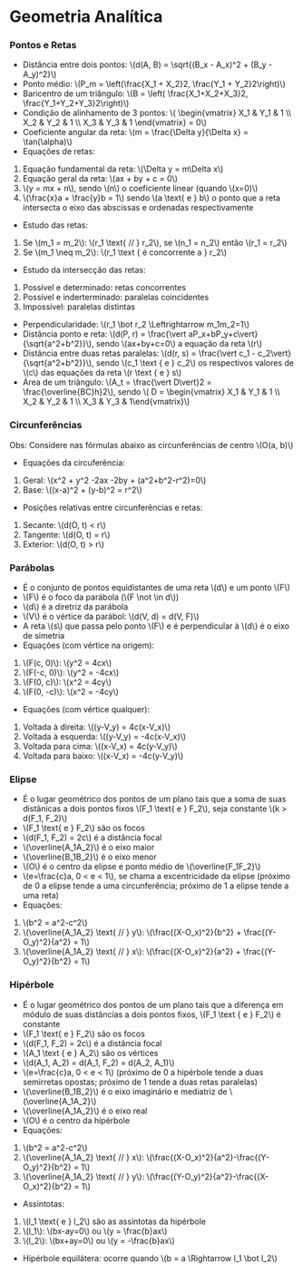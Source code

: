 
# Geometria Analítica

### Pontos e Retas
- Distância entre dois pontos: \\(d(A, B) = \sqrt{(B_x - A_x)^2 + (B_y - A_y)^2}\\)
- Ponto médio: \\(P_m = \left(\frac{X_1 + X_2}2, \frac{Y_1 + Y_2}2\right)\\)
- Baricentro de um triângulo: \\(B = \left( \frac{X_1+X_2+X_3}2, \frac{Y_1+Y_2+Y_3}2\right)\\)
- Condição de alinhamento de 3 pontos: \\( \begin{vmatrix}
    X_1 & Y_1 & 1 \\\\
    X_2 & Y_2 & 1 \\\\
    X_3 & Y_3 & 1 \end{vmatrix} = 0\\)
- Coeficiente angular da reta: \\(m = \frac{\Delta y}{\Delta x} = \tan(\alpha)\\)
- Equações de retas:
1. Equação fundamental da reta: \\(\Delta y = m\Delta x\\)
2. Equação geral da reta: \\(ax + by + c = 0\\)
3. \\(y = mx + n\\), sendo \\(n\\) o coeficiente linear (quando \\(x=0)\\)
4. \\(\frac{x}a + \frac{y}b = 1\\) sendo \\(a \\text{ e } b\\) o ponto que a reta intersecta o eixo das abscissas e ordenadas respectivamente
- Estudo das retas:
1. Se \\(m_1 = m_2\\): \\(r_1 \\text{ // } r_2\\), se \\(n_1 = n_2\\) então \\(r_1 = r_2\\)
2. Se \\(m_1 \neq m_2\\): \\(r_1 \\text { é concorrente a } r_2\\)
- Estudo da intersecção das retas:
1. Possível e determinado: retas concorrentes
2. Possível e inderterminado: paralelas coincidentes
3. Impossível: paralelas distintas
- Perpendicularidade: \\(r_1 \bot r_2 \Leftrightarrow m_1m_2=1\\)
- Distância ponto e reta: \\(d(P, r) = \frac{\vert aP_x+bP_y+c\vert}{\sqrt{a^2+b^2}}\\), sendo \\(ax+by+c=0\\) a equação da reta \\(r\\)
- Distância entre duas retas paralelas: \\(d(r, s) = \frac{\vert c_1 - c_2\vert}{\sqrt{a^2+b^2}}\\), sendo \\(c_1 \\text { e } c_2\\) os respectivos valores de \\(c\\) das equações da reta \\(r \\text { e } s\\)
- Área de um triângulo: \\(A_t = \frac{\vert D\vert}2 = \frac{\overline{BC}h}2\\), sendo \\( D = \begin{vmatrix}
    X_1 & Y_1 & 1 \\\\
    X_2 & Y_2 & 1 \\\\
    X_3 & Y_3 & 1\end{vmatrix}\\)

### Circunferências
Obs: Considere nas fórmulas abaixo as circunferências de centro \\(O(a, b)\\)
- Equações da circuferência:
1. Geral: \\(x^2 + y^2 -2ax  -2by + (a^2+b^2-r^2)=0\\)
2. Base: \\((x-a)^2 + (y-b)^2 = r^2\\)
- Posições relativas entre circunferências e retas:
1. Secante: \\(d(O, t) < r\\)
2. Tangente: \\(d(O, t) = r\\)
3. Exterior: \\(d(O, t) > r\\)

### Parábolas
- É o conjunto de pontos equidistantes de uma reta \\(d\\) e um ponto \\(F\\)
- \\(F\\) é o foco da parábola (\\(F \not \in d\\))
- \\(d\\) é a diretriz da parábola
- \\(V\\) é o vértice da parábol: \\(d(V, d) = d(V, F)\\)
- A reta \\(s\\) que passa pelo ponto \\(F\\) e é perpendicular à \\(d\\) é o eixo de simetria
- Equações (com vértice na origem):
1. \\(F(c, 0)\\): \\(y^2 = 4cx\\)
2. \\(F(-c, 0)\\): \\(y^2 = -4cx\\)
3. \\(F(0, c)\\): \\(x^2 = 4cy\\)
4. \\(F(0, -c)\\): \\(x^2 = -4cy\\)
- Equações (com vértice qualquer): 
1. Voltada à direita: \\((y-V_y) = 4c(x-V_x)\\) 
2. Voltada à esquerda: \\((y-V_y) = -4c(x-V_x)\\)
3. Voltada para cima: \\((x-V_x) = 4c(y-V_y)\\)
3. Voltada para baixo: \\((x-V_x) = -4c(y-V_y)\\)

### Elipse
- É o lugar geométrico dos pontos de um plano tais que a soma de suas distânicas a dois pontos fixos \\(F_1 \\text{ e } F_2\\), seja constante \\(k > d(F_1, F_2)\\)
- \\(F_1 \\text{ e } F_2\\) são os focos
- \\(d(F_1, F_2) = 2c\\) é a distância focal
- \\(\overline{A_1A_2}\\) é o eixo maior
- \\(\overline{B_1B_2}\\) é o eixo menor
- \\(O\\) é o centro da elipse e ponto médio de \\(\overline{F_1F_2}\\)
- \\(e=\frac{c}a, 0 < e < 1\\), se chama a excentricidade da elipse (próximo de 0 a elipse tende a uma circunferência; próximo de 1 a elipse tende a uma reta)
- Equações:
1. \\(b^2 = a^2-c^2\\)
2. \\(\overline{A_1A_2} \\text{ // } y\\): \\(\frac{(X-O_x)^2}{b^2} + \frac{(Y-O_y)^2}{a^2} = 1\\)
3. \\(\overline{A_1A_2} \\text{ // } x\\): \\(\frac{(X-O_x)^2}{a^2} + \frac{(Y-O_y)^2}{b^2} = 1\\)

### Hipérbole
- É o lugar geométrico dos pontos de um plano tais que a diferença em módulo de suas distâncias a dois pontos fixos, \\(F_1 \\text { e } F_2\\) é constante
- \\(F_1 \\text{ e } F_2\\) são os focos
- \\(d(F_1, F_2) = 2c\\) é a distância focal
- \\(A_1 \\text { e } A_2\\) são os vértices
- \\(d(A_1, A_2) = d(A_1, F_2) = d(A_2, A_1)\\)
- \\(e=\frac{c}a, 0 < e < 1\\) (próximo de 0 a hipérbole tende a duas semirretas opostas; próximo de 1 tende a duas retas paralelas)
- \\(\overline{B_1B_2}\\) é o eixo imaginário e mediatriz de \\(\overline{A_1A_2}\\)
- \\(\overline{A_1A_2}\\) é o eixo real
- \\(O\\) é o centro da hipérbole
- Equações:
1. \\(b^2 = a^2-c^2\\)
2. \\(\overline{A_1A_2} \\text{ // } x\\): \\(\frac{(X-O_x)^2}{a^2}-\frac{(Y-O_y)^2}{b^2} = 1\\)
3. \\(\overline{A_1A_2} \\text{ // } y\\): \\(\frac{(Y-O_y)^2}{a^2}-\frac{(X-O_x)^2}{b^2} = 1\\)
- Assíntotas:
1. \\(l_1 \\text{ e } l_2\\) são as assíntotas da hipérbole
2. \\(l_1\\): \\(bx-ay=0\\) ou \\(y = \frac{b}ax\\)
3. \\(l_2\\): \\(bx+ay=0\\) ou \\(y = -\frac{b}ax\\)
- Hipérbole equilátera: ocorre quando \\(b = a \Rightarrow l_1 \bot l_2\\)
